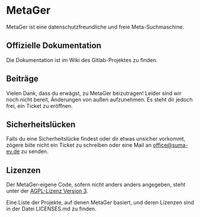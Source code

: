 # MetaGer

MetaGer ist eine datenschutzfreundliche und freie Meta-Suchmaschine.

## Offizielle Dokumentation

Die Dokumentation ist im Wiki des Gitlab-Projektes zu finden.

## Beiträge

Vielen Dank, dass du erwägst, zu MetaGer beizutragen!
Leider sind wir noch nicht bereit, Änderungen von außen aufzunehmen.
Es steht dir jedoch frei, ein Ticket zu eröffnen.

## Sicherheitslücken

Falls du eine Sicherheitslücke findest oder dir etwas unsicher vorkommt,
zögere biite nicht ein Ticket zu schreiben oder eine Mail an [office@suma-ev.de](mailto:office@suma-ev.de) zu senden.

## Lizenzen

Der MetaGer-eigene Code, sofern nicht anders anders angegeben, steht unter der [AGPL-Lizenz Version 3](https://www.gnu.org/licenses/agpl-3.0).

Eine Liste der Projekte, auf denen MetaGer basiert, und deren Lizenzen sind in der Datei LICENSES.md zu finden.